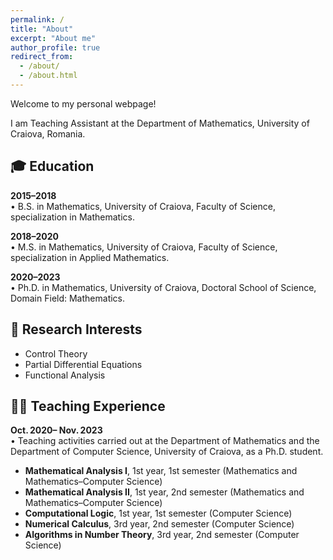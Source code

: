 ```yaml
---
permalink: /
title: "About"
excerpt: "About me"
author_profile: true
redirect_from: 
  - /about/
  - /about.html
---
```


Welcome to my personal webpage!

I am Teaching Assistant at the Department of Mathematics, University of Craiova, Romania.

## 🎓 Education

**2015–2018**  
• B.S. in Mathematics, University of Craiova, Faculty of Science, specialization in Mathematics. 

**2018–2020**  
• M.S. in Mathematics, University of Craiova, Faculty of Science, specialization in Applied Mathematics.

**2020–2023**  
• Ph.D. in Mathematics, University of Craiova, Doctoral School of Science, Domain Field: Mathematics.


## 🔬 Research Interests

* Control Theory
* Partial Differential Equations
* Functional Analysis


## 🧑‍🏫 Teaching Experience

**Oct. 2020– Nov. 2023**  
• Teaching activities carried out at the Department of Mathematics and the Department of Computer Science, University of Craiova, as a Ph.D. student.  
  - **Mathematical Analysis I**, 1st year, 1st semester (Mathematics and Mathematics–Computer Science)  
  - **Mathematical Analysis II**, 1st year, 2nd semester (Mathematics and Mathematics–Computer Science)  
  - **Computational Logic**, 1st year, 1st semester (Computer Science)  
  - **Numerical Calculus**, 3rd year, 2nd semester (Computer Science)  
  - **Algorithms in Number Theory**, 3rd year, 2nd semester (Computer Science)  
    


